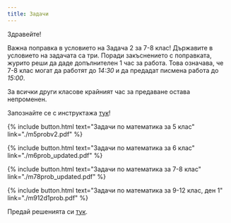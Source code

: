 ```yaml
---
title: Задачи
---
```


Здравейте! 

Важна поправка в условието на Задача 2 за 7-8 клас! Държавите в условието на задачата са три. Поради закъснението с поправката, журито реши да даде допълнителен 1 час за работа. Това означава, че 7-8 клас могат да работят до *14:30* и да предадат писмена работа до *15:00*.

За всички други класове крайният час за предаване остава непроменен.

Запознайте се с инструктажа [тук](https://burgaschallenge.github.io/%D0%BE%D0%B1%D1%89%D0%B8/2023/06/10/instructions/)!

{% include button.html text="Задачи по математика за 5 клас" link="./m5probv2.pdf" %}

{% include button.html text="Задачи по математика за 6 клас" link="./m6prob_updated.pdf" %}

{% include button.html text="Задачи по математика за 7-8 клас" link="./m78prob_updated.pdf" %}

{% include button.html text="Задачи по математика за 9-12 клас, ден 1" link="./m912d1prob.pdf" %}

Предай решенията си [тук](../submit/).